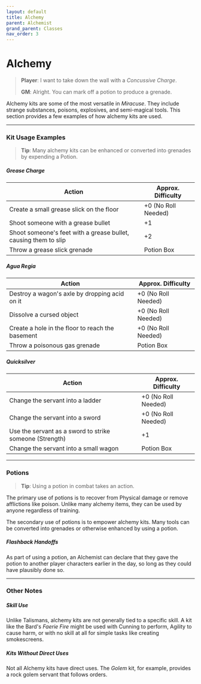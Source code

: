 ```yaml
---
layout: default
title: Alchemy
parent: Alchemist
grand_parent: Classes
nav_order: 3
---
```


# Alchemy

> **Player**: I want to take down the wall with a _Concussive Charge_.
>
> **GM**: Alright. You can mark off a potion to produce a grenade.

Alchemy kits are some of the most versatile in _Miracuse_. They include strange substances, poisons, explosives, and semi-magical tools. This section provides a few examples of how alchemy kits are used.

---

### Kit Usage Examples

> **Tip**: Many alchemy kits can be enhanced or converted into grenades by expending a Potion.

##### Grease Charge

| Action                                                          | Approx. Difficulty  |
| --------------------------------------------------------------- | ------------------- |
| Create a small grease slick on the floor                        | +0 (No Roll Needed) |
| Shoot someone with a grease bullet                              | +1                  |
| Shoot someone's feet with a grease bullet, causing them to slip | +2                  |
| Throw a grease slick grenade                                    | Potion Box          |

##### Agua Regia

| Action                                           | Approx. Difficulty  |
| ------------------------------------------------ | ------------------- |
| Destroy a wagon's axle by dropping acid on it    | +0 (No Roll Needed) |
| Dissolve a cursed object                         | +0 (No Roll Needed) |
| Create a hole in the floor to reach the basement | +0 (No Roll Needed) |
| Throw a poisonous gas grenade                    | Potion Box          |

##### Quicksilver

| Action                                                  | Approx. Difficulty  |
| ------------------------------------------------------- | ------------------- |
| Change the servant into a ladder                        | +0 (No Roll Needed) |
| Change the servant into a sword                         | +0 (No Roll Needed) |
| Use the servant as a sword to strike someone (Strength) | +1                  |
| Change the servant into a small wagon                   | Potion Box          |

---

### Potions

> **Tip**: Using a potion in combat takes an action.

The primary use of potions is to recover from Physical damage or remove afflictions like poison. Unlike many alchemy items, they can be used by anyone regardless of training. 

The secondary use of potions is to empower alchemy kits. Many tools can be converted into grenades or otherwise enhanced by using a potion.

##### Flashback Handoffs

As part of using a potion, an Alchemist can declare that they gave the potion to another player characters earlier in the day, so long as they could have plausibly done so.

---

### Other Notes

##### Skill Use

Unlike Talismans, alchemy kits are not generally tied to a specific skill. A kit like the Bard's _Faerie Fire_ might be used with Cunning to perform, Agility to cause harm, or with no skill at all for simple tasks like creating smokescreens.

##### Kits Without Direct Uses

Not all Alchemy kits have direct uses. The _Golem_ kit, for example, provides a rock golem servant that follows orders.
